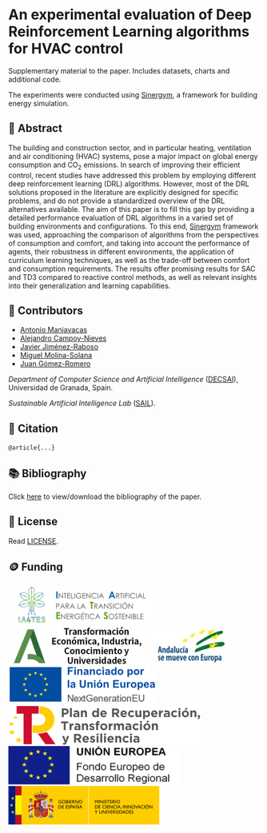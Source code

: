 # An experimental evaluation of Deep Reinforcement Learning algorithms for HVAC control

Supplementary material to the paper. Includes datasets, charts and additional code.

The experiments were conducted using [Sinergym](https://github.com/ugr-sail/sinergym), a framework for building energy simulation.

## 📖 Abstract

The building and construction sector, and in particular heating, ventilation and air conditioning (HVAC) systems, pose a major impact on global energy consumption and CO$_2$ emissions. In search of improving their efficient control, recent studies have addressed this problem by employing different deep reinforcement learning (DRL) algorithms. However, most of the DRL solutions proposed in the literature are explicitly designed for specific problems, and do not provide a standardized overview of the DRL alternatives available. The aim of this paper is to fill this gap by providing a detailed performance evaluation of DRL algorithms in a varied set of building environments and configurations. To this end, [Sinergym](https://github.com/ugr-sail/sinergym) framework was used, approaching the comparison of algorithms from the perspectives of consumption and comfort, and taking into account the performance of agents, their robustness in different environments, the application of curriculum learning techniques, as well as the trade-off between comfort and consumption requirements. The results offer promising results for SAC and TD3 compared to reactive control methods, as well as relevant insights into their generalization and learning capabilities.

## 👥 Contributors

* [Antonio Manjavacas](mailto:manjavacas@ugr.es)
* [Alejandro Campoy-Nieves](mailto:alejandroac79@correo.ugr.es)
* [Javier Jiménez-Raboso](mailto:javi.j21@gmail.com)
* [Miguel Molina-Solana](mailto:miguelmolina@ugr.es)
* [Juan Gómez-Romero](mailto:jgomez@decsai.ugr.es)

_Department of Computer Science and Artificial Intelligence_ ([DECSAI](https://decsai.ugr.es/)), Universidad de Granada, Spain.

_Sustainable Artificial Intelligence Lab_ ([SAIL](https://wpd.ugr.es/~sail/)).

## 📝 Citation

```
@article{...}
```

## 📚 Bibliography

Click [here](https://www.zotero.org/groups/4595877/drl-building/collections/2SXN93IS) to view/download the bibliography of the paper.

## 📄 License

Read [LICENSE](https://github.com/ugr-sail/paper-drl_building/blob/main/LICENSE).

## 🪙 Funding

![IA4TES](/logos/ia4tes.png)
![Junta de Andalucía](/logos/ja.png)
![Andalucía se mueve con Europa](/logos/and.png)
![European Union](/logos/eu.png)
![Plan de Recuperación, Transformación y Resiliencia](/logos/prtr.png)
![FEDER](/logos/feder.png)
![Ministerio de Ciencia, Innovación y Universidades](/logos/mciu.png)
